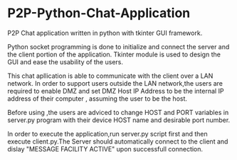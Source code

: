 # P2P-Python-Chat-Application
P2P Chat application written in python with tkinter GUI framework.

Python socket programming is done to initialize and connect the server and the client portion of the application.
Tkinter module is used to design the GUI and ease the usability of the users.

This chat apllication is able to communicate with the client over a LAN network.
In order to support users outside the LAN network,the users are required to enable DMZ and set DMZ Host IP Address to be the internal IP address of their computer , assuming the user to be the host.

Before using ,the users are adviced to change HOST and PORT variables in server.py program with their device HOST name and desirable port number.

In order to execute the application,run server.py script first and then execute client.py.The Server should automatically connect to the client and dislay "MESSAGE FACILITY ACTIVE" upon successfull connection.
